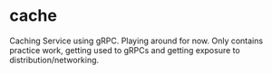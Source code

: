 # cache

Caching Service using gRPC. Playing around for now. Only contains practice work, getting used to gRPCs and getting exposure to distribution/networking.
